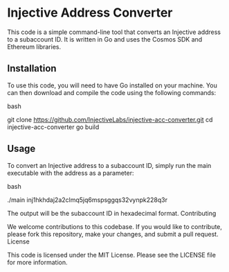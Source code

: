 # Injective Address Converter

This code is a simple command-line tool that converts an Injective address to a subaccount ID. It is written in Go and uses the Cosmos SDK and Ethereum libraries.

## Installation

To use this code, you will need to have Go installed on your machine. You can then download and compile the code using the following commands:

bash

git clone https://github.com/InjectiveLabs/injective-acc-converter.git
cd injective-acc-converter
go build

## Usage

To convert an Injective address to a subaccount ID, simply run the main executable with the address as a parameter:

bash

./main inj1hkhdaj2a2clmq5jq6mspsggqs32vynpk228q3r

The output will be the subaccount ID in hexadecimal format.
Contributing

We welcome contributions to this codebase. If you would like to contribute, please fork this repository, make your changes, and submit a pull request.
License

This code is licensed under the MIT License. Please see the LICENSE file for more information.
